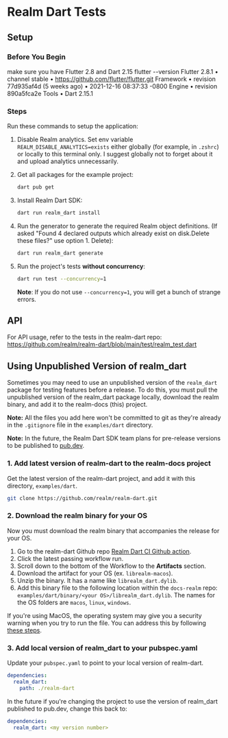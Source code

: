# Realm Dart Tests

## Setup

### Before You Begin

make sure you have Flutter 2.8 and Dart 2.15 flutter --version Flutter 2.8.1 • channel stable • https://github.com/flutter/flutter.git Framework • revision 77d935af4d (5 weeks ago) • 2021-12-16 08:37:33 -0800 Engine • revision 890a5fca2e Tools • Dart 2.15.1

### Steps

Run these commands to setup the application:

1. Disable Realm analytics. Set env variable `REALM_DISABLE_ANALYTICS=exists` either globally
   (for example, in `.zshrc`) or locally to this terminal only. I suggest globally not to forget about it and upload analytics unnecessarily.
1. Get all packages for the example project:

   ```sh
   dart pub get
   ```
1. Install Realm Dart SDK:

   ```sh
   dart run realm_dart install
   ```

1. Run the generator to generate the required Realm object definitions.
   (If asked "Found 4 declared outputs which already exist on disk.Delete these files?"
   use option 1. Delete):

   ```sh
   dart run realm_dart generate
   ```

1. Run the project's tests **without concurrency**:

   ```sh
   dart run test --concurrency=1
   ```

   **Note**: If you do not use `--concurrency=1`, you will get a bunch of strange errors.

## API

For API usage, refer to the tests in the realm-dart repo: https://github.com/realm/realm-dart/blob/main/test/realm_test.dart

## Using Unpublished Version of realm_dart

Sometimes you may need to use an unpublished version of the `realm_dart` package
for testing features before a release. To do this, you must pull the unpublished version of the
realm_dart package locally, download the realm binary, and add it to the
realm-docs (this) project.

**Note:** All the files you add here won't be committed to git as they're already
in the `.gitignore` file in the `examples/dart` directory.

**Note:** In the future, the Realm Dart SDK team plans for pre-release versions
to be published to [pub.dev](https://pub.dev).

### 1. Add latest version of realm-dart to the realm-docs project

Get the latest version of the realm-dart project, and add it with this directory,
`examples/dart`.

```sh
git clone https://github.com/realm/realm-dart.git
```

### 2. Download the realm binary for your OS

Now you must download the realm binary that accompanies the release for your OS.

1. Go to the realm-dart Github repo [Realm Dart CI Github action](https://github.com/realm/realm-dart/actions/workflows/ci.yml).
1. Click the latest passing workflow run.
1. Scroll down to the bottom of the Workflow to the **Artifacts** section.
1. Download the artifact for your OS (ex. `librealm-macos`).
1. Unzip the binary. It has a name like `librealm_dart.dylib`.
1. Add this binary file to the following location within the `docs-realm` repo:
   `examples/dart/binary/<your OS>/librealm_dart.dylib`.
   The names for the OS folders are `macos`, `linux`, `windows`.

If you're using MacOS, the operating system may give you a security warning when you try
to run the file. You can address this by following [these steps](https://thewiredshopper.com/apple-cannot-check-for-malicious-software-error/).

### 3. Add local version of realm_dart to your pubspec.yaml

Update your `pubspec.yaml` to point to your local version of realm-dart.

```yaml
dependencies:
  realm_dart:
    path: ./realm-dart
```

In the future if you're changing the project to use the version of realm_dart
published to pub.dev, change this back to:

```yaml
dependencies:
  realm_dart: <my version number>
```
